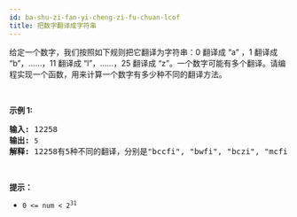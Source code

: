 ```yaml
---
id: ba-shu-zi-fan-yi-cheng-zi-fu-chuan-lcof
title: 把数字翻译成字符串
---
```

给定一个数字，我们按照如下规则把它翻译为字符串：0 翻译成 “a” ，1 翻译成 “b”，……，11 翻译成 “l”，……，25 翻译成 “z”。一个数字可能有多个翻译。请编程实现一个函数，用来计算一个数字有多少种不同的翻译方法。

 

**示例 1:**


<pre><strong>输入:</strong> 12258<br/><strong>输出:</strong> <code>5<br/></code><strong>解释:</strong> 12258有5种不同的翻译，分别是&#34;bccfi&#34;, &#34;bwfi&#34;, &#34;bczi&#34;, &#34;mcfi&#34;和&#34;mzi&#34;</pre>

 

**提示：**


- <code>0 &lt;= num &lt; 2<sup>31</sup></code>

